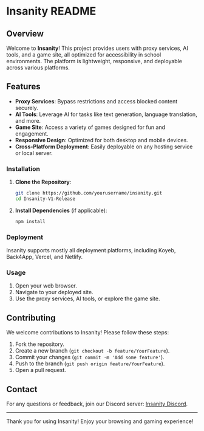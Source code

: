 # Insanity README

## Overview

Welcome to **Insanity**! This project provides users with proxy services, AI tools, and a game site, all optimized for accessibility in school environments. The platform is lightweight, responsive, and deployable across various platforms.

## Features

- **Proxy Services**: Bypass restrictions and access blocked content securely.
- **AI Tools**: Leverage AI for tasks like text generation, language translation, and more.
- **Game Site**: Access a variety of games designed for fun and engagement.
- **Responsive Design**: Optimized for both desktop and mobile devices.
- **Cross-Platform Deployment**: Easily deployable on any hosting service or local server.

### Installation

1. **Clone the Repository**:
   ```bash
   git clone https://github.com/yourusername/insanity.git
   cd Insanity-V1-Release
   ```

2. **Install Dependencies** (if applicable):
   ```bash
   npm install
   ```
### Deployment
Insanity supports mostly all deployment platforms, including Koyeb, Back4App, Vercel, and Netlify.

### Usage
1. Open your web browser.
2. Navigate to your deployed site.
3. Use the proxy services, AI tools, or explore the game site.

## Contributing
We welcome contributions to Insanity! Please follow these steps:

1. Fork the repository.
2. Create a new branch (`git checkout -b feature/YourFeature`).
3. Commit your changes (`git commit -m 'Add some feature'`).
4. Push to the branch (`git push origin feature/YourFeature`).
5. Open a pull request.

## Contact

For any questions or feedback, join our Discord server: [Insanity Discord](https://discord.gg/Gv4rVt2SJp).

---

Thank you for using Insanity! Enjoy your browsing and gaming experience!
